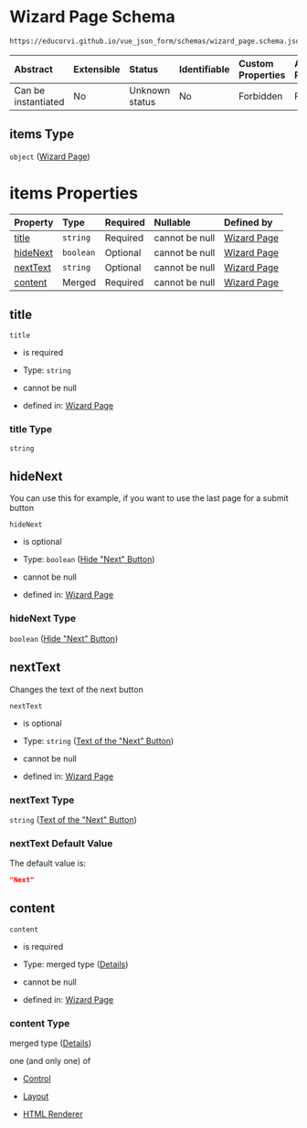 # Wizard Page Schema

```txt
https://educorvi.github.io/vue_json_form/schemas/wizard_page.schema.json#/properties/pages/items
```



| Abstract            | Extensible | Status         | Identifiable | Custom Properties | Additional Properties | Access Restrictions | Defined In                                                                  |
| :------------------ | :--------- | :------------- | :----------- | :---------------- | :-------------------- | :------------------ | :-------------------------------------------------------------------------- |
| Can be instantiated | No         | Unknown status | No           | Forbidden         | Forbidden             | none                | [wizard.schema.json*](../schemas/wizard.schema.json "open original schema") |

## items Type

`object` ([Wizard Page](wizard-properties-pages-wizard-page.md))

# items Properties

| Property              | Type      | Required | Nullable       | Defined by                                                                                                                                                       |
| :-------------------- | :-------- | :------- | :------------- | :--------------------------------------------------------------------------------------------------------------------------------------------------------------- |
| [title](#title)       | `string`  | Required | cannot be null | [Wizard Page](wizard_page-properties-title.md "https://educorvi.github.io/vue_json_form/schemas/wizard_page.schema.json#/properties/title")                      |
| [hideNext](#hidenext) | `boolean` | Optional | cannot be null | [Wizard Page](wizard_page-properties-hide-next-button.md "https://educorvi.github.io/vue_json_form/schemas/wizard_page.schema.json#/properties/hideNext")        |
| [nextText](#nexttext) | `string`  | Optional | cannot be null | [Wizard Page](wizard_page-properties-text-of-the-next-button.md "https://educorvi.github.io/vue_json_form/schemas/wizard_page.schema.json#/properties/nextText") |
| [content](#content)   | Merged    | Required | cannot be null | [Wizard Page](wizard_page-properties-content.md "https://educorvi.github.io/vue_json_form/schemas/wizard_page.schema.json#/properties/content")                  |

## title



`title`

*   is required

*   Type: `string`

*   cannot be null

*   defined in: [Wizard Page](wizard_page-properties-title.md "https://educorvi.github.io/vue_json_form/schemas/wizard_page.schema.json#/properties/title")

### title Type

`string`

## hideNext

You can use this for example, if you want to use the last page for a submit button

`hideNext`

*   is optional

*   Type: `boolean` ([Hide "Next" Button](wizard_page-properties-hide-next-button.md))

*   cannot be null

*   defined in: [Wizard Page](wizard_page-properties-hide-next-button.md "https://educorvi.github.io/vue_json_form/schemas/wizard_page.schema.json#/properties/hideNext")

### hideNext Type

`boolean` ([Hide "Next" Button](wizard_page-properties-hide-next-button.md))

## nextText

Changes the text of the next button

`nextText`

*   is optional

*   Type: `string` ([Text of the "Next" Button](wizard_page-properties-text-of-the-next-button.md))

*   cannot be null

*   defined in: [Wizard Page](wizard_page-properties-text-of-the-next-button.md "https://educorvi.github.io/vue_json_form/schemas/wizard_page.schema.json#/properties/nextText")

### nextText Type

`string` ([Text of the "Next" Button](wizard_page-properties-text-of-the-next-button.md))

### nextText Default Value

The default value is:

```json
"Next"
```

## content



`content`

*   is required

*   Type: merged type ([Details](wizard_page-properties-content.md))

*   cannot be null

*   defined in: [Wizard Page](wizard_page-properties-content.md "https://educorvi.github.io/vue_json_form/schemas/wizard_page.schema.json#/properties/content")

### content Type

merged type ([Details](wizard_page-properties-content.md))

one (and only one) of

*   [Control](layout-properties-elements-layoutelement-oneof-control.md "check type definition")

*   [Layout](layout-properties-elements-layoutelement-oneof-layout.md "check type definition")

*   [HTML Renderer](layout-properties-elements-layoutelement-oneof-html-renderer.md "check type definition")
